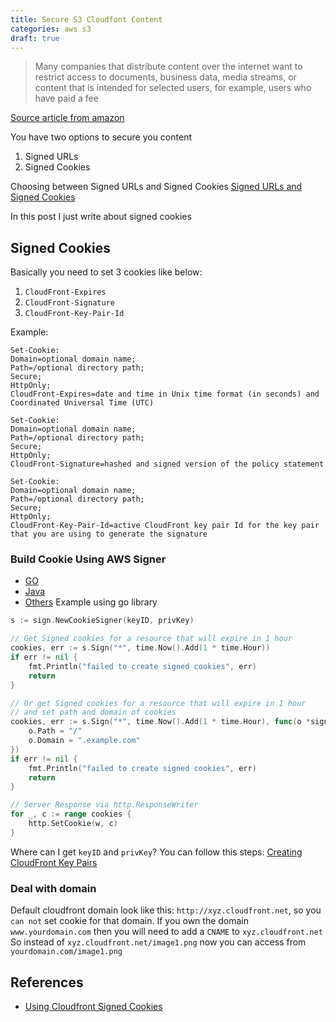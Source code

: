```yaml
---
title: Secure S3 Cloudfont Content
categories: aws s3
draft: true
---
```

>Many companies that distribute content over the internet want to restrict access to documents, business data, media streams, or content
>that is intended for selected users, for example, users who have paid a fee
<!--more-->

[Source article from amazon](https://docs.aws.amazon.com/AmazonCloudFront/latest/DeveloperGuide/PrivateContent.html)

You have two options to secure you content
1. Signed URLs
2. Signed Cookies

Choosing between Signed URLs and Signed Cookies [Signed URLs and Signed Cookies](https://docs.aws.amazon.com/AmazonCloudFront/latest/DeveloperGuide/private-content-choosing-signed-urls-cookies.html)

In this post I just write about signed cookies
## Signed Cookies
Basically you need to set 3 cookies like below:
  1.  `CloudFront-Expires`
  2.  `CloudFront-Signature`
  3.  `CloudFront-Key-Pair-Id`

Example:
```
Set-Cookie:
Domain=optional domain name;
Path=/optional directory path;
Secure;
HttpOnly;
CloudFront-Expires=date and time in Unix time format (in seconds) and Coordinated Universal Time (UTC)

Set-Cookie:
Domain=optional domain name;
Path=/optional directory path;
Secure;
HttpOnly;
CloudFront-Signature=hashed and signed version of the policy statement

Set-Cookie:
Domain=optional domain name;
Path=/optional directory path;
Secure;
HttpOnly;
CloudFront-Key-Pair-Id=active CloudFront key pair Id for the key pair that you are using to generate the signature
```
### Build Cookie Using AWS Signer
- [GO](https://docs.aws.amazon.com/sdk-for-go/api/service/cloudfront/sign/#CookieSigner.Sign)
- [Java](https://docs.aws.amazon.com/AmazonCloudFront/latest/DeveloperGuide/CFPrivateDistJavaDevelopment.html)
- [Others](https://docs.aws.amazon.com/AmazonCloudFront/latest/DeveloperGuide/PrivateCFSignatureCodeAndExamples.html)
Example using go library

```go
s := sign.NewCookieSigner(keyID, privKey)

// Get Signed cookies for a resource that will expire in 1 hour
cookies, err := s.Sign("*", time.Now().Add(1 * time.Hour))
if err != nil {
    fmt.Println("failed to create signed cookies", err)
    return
}

// Or get Signed cookies for a resource that will expire in 1 hour
// and set path and domain of cookies
cookies, err := s.Sign("*", time.Now().Add(1 * time.Hour), func(o *sign.CookieOptions) {
    o.Path = "/"
    o.Domain = ".example.com"
})
if err != nil {
    fmt.Println("failed to create signed cookies", err)
    return
}

// Server Response via http.ResponseWriter
for _, c := range cookies {
    http.SetCookie(w, c)
}
```
Where can I get `keyID` and `privKey`?
You can follow this steps: [Creating CloudFront Key Pairs](https://docs.aws.amazon.com/AmazonCloudFront/latest/DeveloperGuide/private-content-trusted-signers.html#private-content-creating-cloudfront-key-pairs)
### Deal with domain
Default cloudfront domain look like this: `http://xyz.cloudfront.net`, so you `can not` set cookie for that domain.
If you own the domain `www.yourdomain.com` then you will need to add a `CNAME` to `xyz.cloudfront.net`
So instead of `xyz.cloudfront.net/image1.png` now you can access from `yourdomain.com/image1.png`

## References
- [Using Cloudfront Signed Cookies](https://www.spacevatican.org/2015/5/1/using-cloudfront-signed-cookies/)
